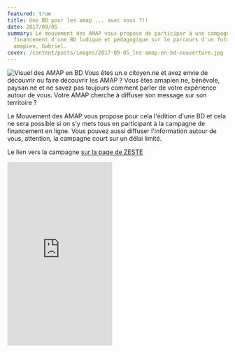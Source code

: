 ```yaml
---
featured: true
title: Une BD pour les amap ... avec vous ?!!
date: 2017/09/05
summary: Le mouvement des AMAP vous propose de participer à une campagne de
  financement d'une BD ludique et pédagogique sur le parcours d'un futur
  amapien, Gabriel.
cover: /content/posts/images/2017-09-05_les-amap-en-bd-couverture.jpg
---
```


![Visuel des AMAP en BD](images/2017-09-05_les-amap-en-bd.jpg)
Vous êtes un.e citoyen.ne et avez envie de découvrir ou faire découvrir les AMAP ? 
Vous êtes amapien.ne, bénévole, paysan.ne et ne savez pas toujours comment parler de votre expérience autour de vous. Votre AMAP cherche à diffuser son message sur son territoire ?

Le Mouvement des AMAP vous propose pour cela l'édition d'une BD et cela ne sera possible si on s'y mets tous en participant à la campagne de financement en ligne.
Vous pouvez aussi diffuser l'information autour de vous, attention, la campagne court sur un délai limité.

Le lien vers la campagne [sur la page de ZESTE](https://www.zeste.coop/fr/decouvrez-les-projets/detail/les-amap-en-bd)

<iframe frameborder="0" width="240" height="420" style="width:240px;height:420px;" allowtransparency="true" scrolling="no" src="https://www.zeste.coop/fr/decouvrez-les-projets/iframe/les-amap-en-bd"></iframe>
